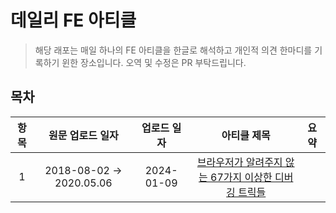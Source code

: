 # 데일리 FE 아티클

> 해당 래포는 매일 하나의 FE 아티클을 한글로 해석하고 개인적 의견 한마디를 기록하기 윈한 장소입니다.
> 오역 및 수정은 PR 부탁드립니다.

## 목차

| 항목 |     원문 업로드 일자     | 업로드 일자 |                        아티클 제목                        | 요약 |
| :--: | :----------------------: | :---------: | :-------------------------------------------------------: | :--- |
|  1   | 2018-08-02 -> 2020.05.06 | 2024-01-09  | [브라우저가 알려주지 않는 67가지 이상한 디버깅 트릭들](#) |      |
